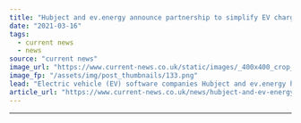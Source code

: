 ```yaml
---
title: "Hubject and ev.energy announce partnership to simplify EV charging"
date: "2021-03-16"
tags: 
  - current news
  - news
source: "current news"
image_url: "https://www.current-news.co.uk/static/images/_400x400_crop_center-center/home-charging-ev.energy.png"
image_fp: "/assets/img/post_thumbnails/133.png"
lead: "​Electric vehicle (EV) software companies Hubject and ev.energy have signed a partnership to help simplify home and public charging."
article_url: "https://www.current-news.co.uk/news/hubject-and-ev-energy-announce-partnership-to-simplify-ev-charging?utm_source=rss-feeds&utm_medium=rss&utm_campaign=rss"
---
```


---
